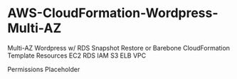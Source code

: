 # AWS-CloudFormation-Wordpress-Multi-AZ
Multi-AZ Wordpress w/ RDS Snapshot Restore or Barebone CloudFormation Template
Resources
	EC2
	RDS
	IAM
	S3
	ELB
	VPC


Permissions
	Placeholder
